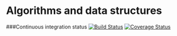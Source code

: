 # Algorithms and data structures

###Continuous integration status
[![Build Status](https://travis-ci.org/pawel-kieliszczyk/algorithms.png)](https://travis-ci.org/pawel-kieliszczyk/algorithms)
[![Coverage Status](https://coveralls.io/repos/pawel-kieliszczyk/algorithms/badge.png?branch=master)](https://coveralls.io/r/pawel-kieliszczyk/algorithms?branch=master)
